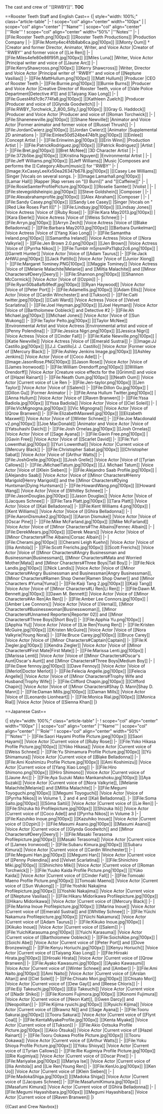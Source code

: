 <!-- 2018-1-25-00:09 -->
The cast and crew of ''[[RWBY]]''.
__TOC__

==Rooster Teeth Staff and English Cast==
{| style="width: 100%;" class="article-table"
|-
! scope="col" align="center" width="100px" |
| scope="col" align="center" |'''Name'''
| scope="col" align="center" |'''Role'''
! scope="col" align="center" width="50%" |'''Notes'''
|-
|[[File:Rooster Teeth.png|100px]]
|[[Rooster Teeth Productions]]
|Production Company
|
|-
|[[File:Monty4ec4fdb8ab6ca.jpg|100px]]
|[[Monty Oum]] †
|Creator and former Director, Animator, Writer, and Voice Actor
|Creator of ''RWBY'' and former voice of [[Lie Ren]]
|-
|[[File:Miles4efe80e86f95ft.jpg|100px]]
|[[Miles Luna]]
|Writer, Voice Actor
|Principal writer and voice of [[Jaune Arc]]
|-
|[[File:KerryShawcross.png|100px]]
|[[Kerry Shawcross]]
|Writer, Director and Voice Actor
|Principal writer of ''RWBY'' and voice of [[Neptune Vasilias]]
|-
|[[File:MattHullum.png|100px]]
|[[Matt Hullum]]
|Producer
|CEO of Rooster Teeth
|-
|[[File:Burnie.png|100px]]
|[[Burnie Burns]]
|Producer and Voice Actor
|Creative Director of Rooster Teeth, voice of [[Vale Police Department|Detective #1]] and [[Taiyang Xiao Long]]
|-
|[[File:Guest4fd7c9c774fa8.jpg|100px]]
|[[Kathleen Zuelch]]
|Producer
|Producer and voice of [[Glynda Goodwitch]]
|-
|[[File:RWBY_Torchwick_2_800_Silly_1.jpg|100px]]
|[[Gray G. Haddock]]
|Producer and Voice Actor
|Producer and voice of [[Roman Torchwick]]
|-
|[[File:Shanenewville.jpg|100px]]
|[[Shane Newville]]
|Animator and Voice Actor
|Former animator and former voice of [[Russel Thrush]]
|-
|[[File:JordanCwierz.jpg|100px]]
|[[Jordan Cwierz]]
|Animator
|Supplemental 2D animations
|-
|[[File:Einlee50d524be474b1t.jpg|100px]]
|[[Einlee]]
|Concept Artist
|
|-
|[[File:Erinwinn.jpg|100px]]
|[[Erin Winn]]
|Production Artist
|
|-
|[[File:PatrickRodriguez.jpg|100px]]
|[[Patrick Rodriguez]]
|Artist
|
|-
|[[File:Bret.jpg|100px]]
|[[Bret McNee]]
|3D Character Artist
|
|-
|[[File:372b5be.jpg|100px]]
|[[Kristina Nguyen]]
|Environmental Artist
|
|-
|[[File:Jeff Williams.png|100px]]
|[[Jeff Williams]]
|Music
|Composes and performs the [[:Category:Album|music]] for ''RWBY''
|-
|[[Image:XxCaseyLeeXx50ea26347b678.jpg|100px]]
|[[Casey Lee Williams]]
|Singer
|Vocals on several songs.
|-
|[[Image:Lamarhall.png|100px]]
|[[Lamar Hall]]
|Rapper
|Rap verses on "[[I Burn]]" and "[[Caffeine]]"
|-
|[[File:RosieSamterProfilePicture.jpg|100px]]
|[[Roselie Samter]]
|Violist
|
|-
|[[File:stevegoldsheinpic.jpg|100px]]
|[[Steve Goldshein]]
|Composer
|
|-
|[[File:Alexabrahamprofile.jpg|100px]]
|[[Alex Abraham]]
|Composer
|
|-
|[[File:Sandy Casey.png|100px]]
|[[Sandy Lee Casey]]
|Singer
|Vocals on "[[Red Like Roses Part II]]"
|-
|[[File:Lindsay.jpg|100px]]
|[[Lindsay Jones]]
|Voice Actress
|Voice of [[Ruby Rose]]
|-
|[[File:Kara May2013.jpg|100px]]
|[[Kara Eberle]]
|Voice Actress
|Voice of [[Weiss Schnee]]
|-
|[[File:Arryn.jpg|100px]]
|[[Arryn Zech]]
|Voice Actress
|Voice of [[Blake Belladonna]]
|-
|[[File:Barbara May2013.jpg|100px]]
|[[Barbara Dunkelman]]
|Voice Actress
|Voice of [[Yang Xiao Long]]
|-
|[[File:Samantha Ireland.png|100px]]
|[[Samantha Ireland]]
|Voice Actress
|Voice of [[Nora Valkyrie]]
|-
|[[File:Jen Brown 2.0.png|100px]]
|[[Jen Brown]]
|Voice Actress
|Voice of [[Pyrrha Nikos]]
|-
|[[File:Tumblr m5jnsmiPx11qbz2c6.png|100px]]
|[[Garrett Hunter]]
|Voice Actor
|Voice of [[Adam Taurus]]
|-
|[[File:Jack AHWU.png|100px]]
|[[Jack Pattillo]]
|Voice Actor
|Voice of [[Junior Xiong]]
|-
|[[File:Margaret Tominey.PNG|100px]]
|[[Maggie Tominey]]
|Voice Actress
|Voice of [[Melanie Malachite|Melanie]] and [[Miltia Malachite]] and [[Minor Characters#Deery|Deery]]
|-
|[[File:Shannon.png|100px]]
|[[Shannon McCormick]]
|Voice Actor
|Voice of [[Ozpin]]
|-
|[[File:Ryan50ba8afb9fedf.jpg|100px]]
|[[Ryan Haywood]]
|Voice Actor
|Voice of [[Peter Port]]
|-
|[[File:Adamellis.jpg|100px]]
|[[Adam Ellis]]
|Voice Actor
|Voice of [[Cardin Winchester]] and [[Tukson]]
|-
|[[File:Caiti twitter.jpeg|100px]]
|[[Caiti Ward]]
|Voice Actress
|Voice of [[Velvet Scarlatina]]
|-
|[[File:Joel Heyman.jpg|100px]]
|[[Joel Heyman]]
|Voice Actor
|Voice of [[Bartholomew Oobleck]] and Detective #2
|-
|[[File:Ah Michael.jpg|100px]]
|[[Michael Jones]]
|Voice Actor
|Voice of [[Sun Wukong]]
|-
|[[File:Taylor Pelto.jpg|100px]]
|[[Taylor McNee]]
|Environmental Artist and Voice Actress
|Environmental artist and voice of [[Penny Polendina]]
|-
|[[File:Jessica Nigri.png|100px]]
|[[Jessica Nigri]]
|Voice Actress
|Voice of [[Cinder Fall]]
|-
|[[File:Katie Newville.png|100px]]
|[[Katie Newville]]
|Voice Actress
|Voice of [[Emerald Sustrai]]
|-
|[[Image:JJ Castillo.jpg|100px]]
|[[J.J. Castillo|J. J. Castillo]]
|Voice Actor
|Former voice of [[Mercury Black]]
|-
|[[File:Ashley Jenkins Image.jpg|100px]]
|[[Ashley Jenkins]]
|Voice Actor
|Voice of [[Coco Adel]]
|-
|[[Image:JasonRose.PNG|100px]]
|[[Jason Rose]]
|Voice Actor
|Voice of [[James Ironwood]]
|-
|[[File:William Orendorff.png|100px]]
|[[William Orendorff]]
|Voice Actor
|Creature voice effects for the [[Grimm]] and voice of [[Hazel Rainart]]
|-
|[[File:Neath Oum.jpg|100px]]
|[[Neath Oum]]
|Voice Actor
|Current voice of Lie Ren
|-
|[[File:Jen-taylor.png|100px]]
|[[Jen Taylor]]
|Voice Actor
|Voice of [[Salem]]
|-
|[[File:Dillon Gu.jpg|100px]]
|[[Dillon Gu]]
|Former Animator
|
|-
|[[File:Anna Hullum Twitter.jpeg|100px]]
|[[Anna Hullum]]
|Voice Actor
|Voice of [[Raven Branwen]]
|-
|[[File:Yssa Badiola.jpg|100px]]
|[[Yssa Badiola]]
|Voice Actor
|Voice of [[Ciel Soleil]]
|-
|[[File:VicMignogna.jpg|100px]]
|[[Vic Mignogna]]
|Voice Actor
|Voice of [[Qrow Branwen]]
|-
|[[File:ElizabethMaxwell.jpg|100px]]
|[[Elizabeth Maxwell]]
|Voice Actor
|Voice of [[Winter Schnee]]
|-
|[[File:Joe Macdonald v2.png|100px]]
|[[Joe MacDonald]]
|Animator and Voice Actor
|Voice of [[Yatsuhashi Daichi]]
|-
|[[File:Josh Ornelas.jpg|100px]]
|[[Josh Ornelas]]
|Voice Actor
|Voice of [[Sage Ayana]]
|-
|[[File:Gavin Free.png|100px]]
|[[Gavin Free]]
|Voice Actor
|Voice of [[Scarlet David]]
|-
|[[File:Yuri Lowenthal.jpg|100px]]
|[[Yuri Lowenthal]]
|Voice Actor
|Current voice of [[Mercury Black]]
|-
|[[File:Christopher Sabat.jpg|100px]]
|[[Christopher Sabat]]
|Voice Actor
|Voice of [[Arthur Watts]]
|-
|[[File:JoshGrelle.jpg|100px]]
|[[Josh Grelle]]
|Voice Actor
|Voice of [[Tyrian Callows]]
|-
|[[File:JMichaelTatum.jpg|100px]]
|[[J. Michael Tatum]]
|Voice Actor
|Voice of [[Klein Sieben]]
|-
|[[File:Alejandro Saab Profile.jpg|100px]]
|[[Alejandro Saab]]
|Voice Actor
|Voice of [[Minor Characters#Henry Marigold|Henry Marigold]] and the [[Minor Characters#Dying Huntsman|Dying Huntsman]]
|-
|[[File:HowardWang.png|100px]]
|[[Howard Wang]]
|Voice Actor
|Voice of [[Whitley Schnee]]
|-
|[[File:JasonDouglas.jpg|100px]]
|[[Jason Douglas]]
|Voice Actor
|Voice of [[Jacques Schnee]]
|-
|[[File:Tara Platt.jpg|100px]]
|[[Tara Platt]]
|Voice Actor
|Voice of [[Kali Belladonna]]
|-
|[[File:Kent Williams 4.png|100px]]
|[[Kent Williams]]
|Voice Actor
|Voice of [[Ghira Belladonna]]
|-
|[[File:AaronDismuke2.jpg|100px]]
|[[Aaron Dismuke]]
|Voice Actor
|Voice of [[Oscar Pine]]
|-
|[[File:Mike McFarland.jpg|100px]]
|[[Mike McFarland]]
|Voice Actor
|Voice of [[Minor Characters#The Albains|Fennec Albain]]
|-
|[[File:DerekMears.jpg|100px]]
|[[Derek Mears]]
|Voice Actor
|Voice of [[Minor Characters#The Albains|Corsac Albain]]
|-
|[[File:Cherami.jpg|100px]]
|[[Cherami Leigh Kuehn]]
|Voice Actor
|Voice of [[Ilia Amitola]]
|-
|[[File:Scott Frerichs.jpg|100px]]
|[[Scott Frerichs]]
|Voice Actor
|Voice of [[Minor Characters#Angry Businessman and Businessman|Businessman]], [[Minor Characters#Mata and Worried Mother|Mata]] and [[Minor Characters#Three Boys|Tall Boy]]
|-
|[[File:Nick Landis.jpg|100px]]
|[[Nick Landis]]
|Voice Actor
|Voice of [[Minor Characters#Angry Businessman and Businessman|Angry Businessman]], [[Minor Characters#Ramen Shop Owner|Ramen Shop Owner]] and [[Minor Characters #Yuma|Yuma]]
|-
|[[File:Kaiji Tang 2.jpg|100px]]
|[[Kaiji Tang]]
|Voice Actor
|Voice of [[Minor Characters#Li Ren|Li Ren]]
|-
|[[File:Dawn M. Bennett.jpg|100px]]
|[[Dawn M. Bennett]]
|Voice Actor
|Voice of [[Minor Characters#An Ren|An Ren]]
|-
|[[File:Amber Lee Connors.jpg|100px]]
|[[Amber Lee Connors]]
|Voice Actor
|Voice of [[Vernal]], [[Minor Characters#Businesswoman|Businesswoman]], [[Minor Characters#Unnamed Reporters|Reporter 02]] and [[Minor Characters#Three Boys|Short Boy]]
|-
|[[File:Apphia Yu.png|100px]]
|[[Apphia Yu]]
|Voice Actor
|Voice of [[Lie Ren|Young Ren]]
|-
|[[File:Kristen McGuire.jpg|100px]]
|[[Kristen McGuire]]
|Voice Actor
|Voice of [[Nora Valkyrie|Young Nora]]
|-
|[[File:Bruce Carey.jpg|100px]]
|[[Bruce Carey]]
|Voice Actor
|Voice of [[Minor Characters#Captain|Captain]]
|-
|[[File:K Ziegler.jpg|100px]]
|[[Kendra Ziegler]]
|Voice Actor
|Voice of [[Minor Characters#First Mate|First Mate]]
|-
|[[File:Marissa Lenti.jpg|100px]]
|[[Marissa Lenti]]
|Voice Actor
|Voice of [[Minor Characters#Oscar's Aunt|Oscar's Aunt]] and [[Minor Characters#Three Boys|Medium Boy]]
|-
|[[File:Dave fennoy.jpg|100px]]
|[[Dave Fennoy]]
|Voice Actor
|Voice of [[Merlot|Doctor Merlot]]
|-
|[[File:Felecia Angelle.jpg|100px]]
|[[Felecia Angelle]]
|Voice Actor
|Voice of [[Minor Characters#Trophy Wife and Husband|Trophy Wife]]
|-
|[[File:Clifford Chapin.jpg|100px]]
|[[Clifford Chapin]]
|Voice Actor
|Voice of [[Minor Characters#Shay D. Mann|Shay D. Mann]]
|-
|[[File:Daman Mills.jpg|100px]]
|[[Daman Mills]]
|Voice Actor
|Voice of [[Leonardo Lionheart]]
|-
|[[File:Monica Rial.jpg|100px]]
|[[Monica Rial]]
|Voice Actor
|Voice of [[Sienna Khan]]
|}

==Japanese Cast==

{| style="width: 100%;" class="article-table"
|-
! scope="col" align="center" width="100px" |
| scope="col" align="center" |'''Name'''
| scope="col" align="center" |'''Role'''
! scope="col" align="center" width="50%" |'''Notes'''
|-
|[[File:Saori Hayami Profile Picture.jpeg|100px]]
|[[Saori Hayami]]
|Voice Actor
|Current voice of [[Ruby Rose]]
|-
|[[File:Yoko Hikasa Profile Picture.jpg|100px]]
|[[Yōko Hikasa]]
|Voice Actor
|Current voice of [[Weiss Schnee]]
|-
|[[File:Yu Shimamura Profile Picture.jpg|100px]]
|[[Yū Shimamura]]
|Voice Actor
|Current voice of [[Blake Belladonna]]
|-
|[[File:Ami Koshimizu Profile Picture.jpg|100px]]
|[[Ami Koshimizu]]
|Voice Actor
|Current voice of [[Yang Xiao Long]]
|-
|[[File:Hiro Shimono.png|100px]]
|[[Hiro Shimono]]
|Voice Actor
|Current voice of [[Jaune Arc]]
|-
|[[File:Aya Suzuki Mako Mankanshoku.jpg|100px]]
|[[Aya Suzaki]]
|Voice Actor
|Current voice of [[Nora Valkyrie]], [[Melanie Malachite|Melanie]] and [[Miltia Malachite]]
|-
|[[File:Megumi Toyoguchi.png|100px]]
|[[Megumi Toyoguchi]]
|Voice Actor
|Voice of [[Pyrrha Nikos]] in Volume 1, 2 and 4 and [[Kali Belladonna]].
|-
|[[File:Soma Saito.jpg|100px]]
|[[Sōma Saitō]]
|Voice Actor
|Current voice of [[Lie Ren]]
|-
|[[File:Shizuka Itō Profilepicture.jpg|100px]]
|[[Shizuka Itō]]
|Voice Actor
|Current voice of [[Coco Adel]] and [[Pyrrha Nikos]] in Volume 3
|-
|[[File:Kazuhiko Inoue.png|100px]]
|[[Kazuhiko Inoue]]
|Voice Actor
|Current voice of [[Ozpin]]
|-
|[[File:Masumi Asano.jpg|100px]]
|[[Masumi Asano]]
|Voice Actor
|Current voice of [[Glynda Goodwitch]] and [[Minor Characters#Deery|Deery]]
|-
|[[File:Masaki Terasoma Profilepicture.jpg|100px]]
|[[Masaki Terasoma]]
|Voice Actor
|Current voice of [[James Ironwood]]
|-
|[[File:Subaru Kimura.jpg|100px]]
|[[Subaru Kimura]]
|Voice Actor
|Current voice of [[Cardin Winchester]]
|-
|[[File:Megumi Han.jpg|100px]]
|[[Megumi Han]]
|Voice Actor
|Current voice of [[Penny Polendina]] and [[Velvet Scarlatina]]
|-
|[[File:Shinichiro Miki.jpg|100px]]
|[[Shinichiro Miki]]
|Voice Actor
|Current voice of [[Roman Torchwick]]
|-
|[[File:Yuuko Kaida Profile Picture.png|100px]]
|[[Yūko Kaida]]
|Voice Actor
|Current voice of [[Cinder Fall]]
|-
|[[File:Tomoaki Maeno Profile Picture.png|100px]]
|[[Tomoaki Maeno]]
|Voice Actor
|Current voice of [[Sun Wukong]]
|-
|[[File:Yoshiki Nakajima Profilepicture.jpg|100px]]
|[[Yoshiki Nakajima]]
|Voice Actor
|Current voice of [[Neptune Vasilias]]
|-
|[[File:Hikaru Midorikawa Profilepicture.jpg|100px]]
|[[Hikaru Midorikawa]]
|Voice Actor
|Current voice of [[Mercury Black]]
|-
|[[File:Marina Inoue Profilepicture.jpg|100px]]
|[[Marina Inoue]]
|Voice Actor
|Current voice of [[Emerald Sustrai]] and [[Whitley Schnee]]
|-
|[[File:Yūichi Nakamura Profilepicture.jpg|100px]]
|[[Yūichi Nakamura]]
|Voice Actor
|Current voice of [[Adam Taurus]]
|-
|[[File:Kikuko Inoue.jpg|100px]]
|[[Kikuko Inoue]]
|Voice Actor
|Current voice of [[Salem]]
|-
|[[File:YuichiKarasuma.png|100px]]
|[[Yuichi Karasuma]]
|Voice Actor
|Current voice of [[Bartholomew Oobleck]]
|-
|[[File:SoichiAbe.png|100px]]
|[[Soichi Abe]]
|Voice Actor
|Current voice of [[Peter Port]] and [[Dove Bronzewing]]
|-
|[[File:Kenyu Horiuchi.jpg|100px]]
|[[Kenyu Horiuchi]]
|Voice Actor
|Current voice of [[Taiyang Xiao Long]]
|-
|[[File:Hiroaki Hirata.jpg|100px]]
|[[Hiroaki Hirata]]
|Voice Actor
|Current voice of [[Qrow Branwen]]
|-
|[[File:Ayako Kawasumi.jpg|100px]]
|[[Ayako Kawasumi]]
|Voice Actor
|Current voice of [[Winter Schnee]] and [[Amber]]
|-
|[[File:Ami Naito.jpg|100px]]
|[[Ami Naito]]
|Voice Actor
|Current voice of [[Arslan Altan]] and [[Ciel Soleil]]
|-
|[[File:Chisato Mori.jpg|100px]]
|[[Chisato Mori]]
|Voice Actor
|Current voice of [[Dew Gayl]] and [[Reese Chloris]]
|-
|[[File:Eiji Takeuchi.jpg|100px]]
|[[Eiji Takeuchi]]
|Voice Actor
|Current voice of [[Nadir Shiko]]
|-
|[[File:Konomi Fujimora.jpg|100px]]
|[[Konomi Fujimura]]
|Voice Actor
|Current voice of [[Neon Katt]], [[Gwen Darcy]] and [[Neopolitan]]
|-
|[[File:Kijima ryuichi.jpg|100px]]
|[[Ryuichi Kijima]]
|Voice Actor
|Current voice of [[Brawnz Ni]] and [[Sage Ayana]]
|-
|[[File:Tooru Sakurai.jpg|100px]]
|[[Tooru Sakurai]]
|Voice Actor
|Current voice of [[Flynt Coal]]
|-
|[[File:KentaMiyakeProfile.jpg|100px]]
|[[Kenta Miyake]]
|Voice Actor
|Current voice of [[Tukson]]
|-
|[[File:Akio Ootsuka Profile Picture.jpg|100px]]
|[[Akio Ōtsuka]]
|Voice Actor
|Current voice of [[Hazel Rainart]]
|-
|[[File:Tooru Ookawa Profile Picture.jpg|100px]]
|[[Tooru Ookawa]]
|Voice Actor
|Current voice of [[Arthur Watts]]
|-
|[[File:Yoku Shioya Profile Picture.jpg|100px]]
|[[Yoku Shioya]]
|Voice Actor
|Current voice of [[Tyrian Callows]]
|-
|[[File:Rie Kugimiya Profile Picture.jpg|100px]]
|[[Rie Kugimiya]]
|Voice Actor
|Current voice of [[Oscar Pine]]
|-
|[[File:MariyaIse.jpg|100px]]
|[[Mariya Ise]]
|Voice Actor
|Current voice of [[Ilia Amitola]] and [[Lie Ren|Young Ren]]
|-
|[[File:KenUo.jpg|100px]]
|[[Ken Uo]]
|Voice Actor
|Current voice of [[Klein Sieben]]
|-
|[[File:MadokaShiga.jpg|100px]]
|[[Madoka Shiga]]
|Voice Actor
|Current voice of [[Jacques Schnee]]
|-
|[[File:MasafumiKimura.jpg|100px]]
|[[Masafumi Kimura]]
|Voice Actor
|Current voice of [[Ghira Belladonna]]
|-
|[[File:Megumi Hayashibara.jpg|100px]]
|[[Megumi Hayashibara]]
|Voice Actor
|Current voice of [[Raven Branwen]]
|}

{{Cast and Crew Navbox}}
